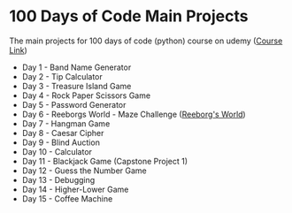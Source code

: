 # 100 Days of Code Main Projects
 The main projects for 100 days of code (python) course on udemy ([Course Link](https://www.udemy.com/course/100-days-of-code/))
 
 
 
 * Day 1 - Band Name Generator 
 * Day 2 - Tip Calculator 
 * Day 3 - Treasure Island Game 
 * Day 4 - Rock Paper Scissors Game 
 * Day 5 - Password Generator
 * Day 6 - Reeborgs World - Maze Challenge ([Reeborg's World](https://reeborg.ca/reeborg.html?lang=en&mode=python&menu=worlds%2Fmenus%2Freeborg_intro_en.json&name=Maze&url=worlds%2Ftutorial_en%2Fmaze1.json))
 * Day 7 - Hangman Game
 * Day 8 - Caesar Cipher
 * Day 9 - Blind Auction
 * Day 10 - Calculator
 * Day 11 - Blackjack Game (Capstone Project 1)
 * Day 12 - Guess the Number Game
 * Day 13 - Debugging
 * Day 14 - Higher-Lower Game
 * Day 15 - Coffee Machine
